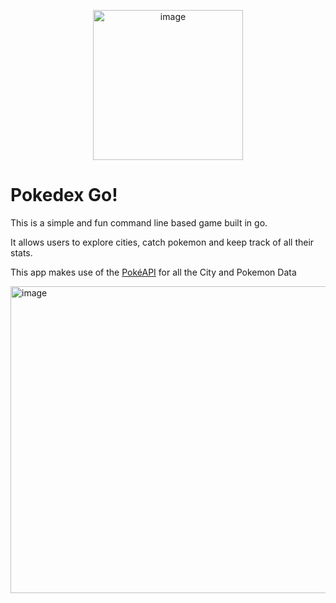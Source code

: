 <p align="center">

<img width="240" alt="image" src="https://github.com/user-attachments/assets/64f001f6-b156-4037-a798-6d6918b0e55f" style="display:block; margin: 0 auto;" />

</p>

# Pokedex Go!

This is a simple and fun command line based game built in go.

It allows users to explore cities, catch pokemon and keep track of all their stats.

This app makes use of the [PokéAPI](https://pokeapi.co/) for all the City and Pokemon Data

<img width="574" height="491" alt="image" src="https://github.com/user-attachments/assets/18ca04bb-f407-4d63-9102-f2155c2c6b4d" />

